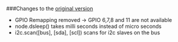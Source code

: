 ###Changes to the [original version](https://github.com/nodemcu/nodemcu-firmware)
- GPIO Remapping removed -> GPIO 6,7,8 and 11 are not available
- node.dsleep() takes milli seconds instead of micro seconds
- i2c.scan([bus], [sda], [scl]) scans for i2c slaves on the bus
